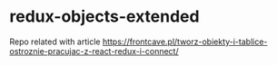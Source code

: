 # redux-objects-extended

Repo related with article https://frontcave.pl/tworz-obiekty-i-tablice-ostroznie-pracujac-z-react-redux-i-connect/

